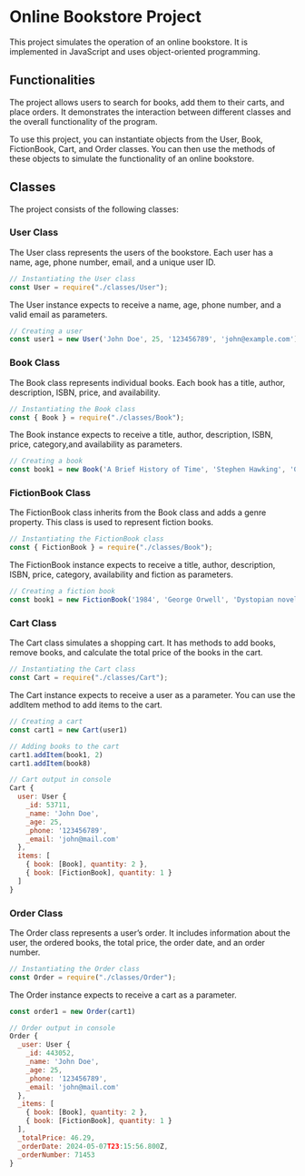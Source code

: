 # Online Bookstore Project
This project simulates the operation of an online bookstore. It is implemented in JavaScript and uses object-oriented programming.

## Functionalities
The project allows users to search for books, add them to their carts, and place orders. It demonstrates the interaction between different classes and the overall functionality of the program.

To use this project, you can instantiate objects from the User, Book, FictionBook, Cart, and Order classes. You can then use the methods of these objects to simulate the functionality of an online bookstore.

## Classes
The project consists of the following classes:

### User Class
The User class represents the users of the bookstore. Each user has a name, age, phone number, email, and a unique user ID.

```JavaScript
// Instantiating the User class
const User = require("./classes/User");
```

The User instance expects to receive a name, age, phone number, and a valid email as parameters.

```JavaScript
// Creating a user
const user1 = new User('John Doe', 25, '123456789', 'john@example.com');
```

### Book Class
The Book class represents individual books. Each book has a title, author, description, ISBN, price, and availability.

```JavaScript
// Instantiating the Book class
const { Book } = require("./classes/Book");
```
The Book instance expects to receive a title, author, description, ISBN, price, category,and availability as parameters.

```JavaScript
// Creating a book
const book1 = new Book('A Brief History of Time', 'Stephen Hawking', 'Guide to cosmology', '9780553380163', 18.00, 'Non-fiction',true);
```
### FictionBook Class
The FictionBook class inherits from the Book class and adds a genre property. This class is used to represent fiction books.

```JavaScript
// Instantiating the FictionBook class
const { FictionBook } = require("./classes/Book");
```
The FictionBook instance expects to receive a title, author, description, ISBN, price, category, availability and fiction as parameters.
```JavaScript
// Creating a fiction book
const book1 = new FictionBook('1984', 'George Orwell', 'Dystopian novel', '9780451524935', 10.25, 'Fiction', true, true);
```
### Cart Class
The Cart class simulates a shopping cart. It has methods to add books, remove books, and calculate the total price of the books in the cart.

```JavaScript
// Instantiating the Cart class 
const Cart = require("./classes/Cart");
```
The Cart instance expects to receive a user as a parameter. You can use the addItem method to add items to the cart.

```JavaScript
// Creating a cart
const cart1 = new Cart(user1)

// Adding books to the cart
cart1.addItem(book1, 2)
cart1.addItem(book8)

// Cart output in console
Cart {
  user: User {
    _id: 53711,
    _name: 'John Doe',
    _age: 25,
    _phone: '123456789',
    _email: 'john@mail.com'
  },
  items: [
    { book: [Book], quantity: 2 },
    { book: [FictionBook], quantity: 1 }
  ]
}
```
### Order Class
The Order class represents a user’s order. It includes information about the user, the ordered books, the total price, the order date, and an order number.

```JavaScript
// Instantiating the Order class
const Order = require("./classes/Order");
```
The Order instance expects to receive a cart as a parameter.

```JavaScript
const order1 = new Order(cart1)

// Order output in console
Order {
  _user: User {
    _id: 443052,
    _name: 'John Doe',
    _age: 25,
    _phone: '123456789',
    _email: 'john@mail.com'
  },
  _items: [
    { book: [Book], quantity: 2 },
    { book: [FictionBook], quantity: 1 }
  ],
  _totalPrice: 46.29,
  _orderDate: 2024-05-07T23:15:56.800Z,
  _orderNumber: 71453
}
```